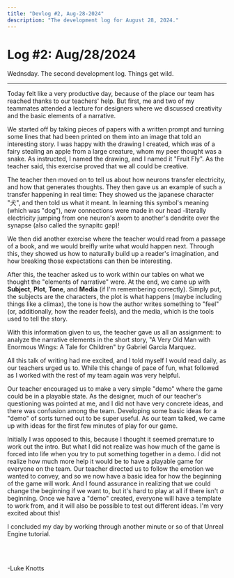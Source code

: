 ```yaml
---
title: "Devlog #2, Aug-28-2024"
description: "The development log for August 28, 2024."
---
```


# Log <span class="date">#</span>2: <span class="date">Aug/28/2024</span>

Wednsday. The second development log. Things get wild.

---

Today felt like a very productive day, because of the place our team has reached thanks to our teachers' help. But first, me and two of my teammates attended a lecture for designers where we discussed creativity and the basic elements of a narrative.

We started off by taking pieces of papers with a written prompt and turning some lines that had been printed on them into an image that told an interesting story. I was happy with the drawing I created, which was of a fairy stealing an apple from a large creature, whom my peer thought was a snake. As instructed, I named the drawing, and I named it "Fruit Fly". As the teacher said, this exercise proved that we all could be creative.

The teacher then moved on to tell us about how neurons transfer electricity, and how that generates thoughts. They then gave us an example of such a transfer happening in real time: They showed us the japanese character "&#29356;", and then told us what it meant. In learning this symbol's meaning (which was "dog"), new connections were made in our head -literally electricity jumping from one neuron's axom to another's dendrite over the synapse (also called the synapitc gap)!

We then did another exercise where the teacher would read from a passage of a book, and we would breifly write what would happen next. Through this, they showed us how to naturally build up a reader's imagination, and how breaking those expectations can then be interesting.

After this, the teacher asked us to work within our tables on what we thought the "elements of narrative" were. At the end, we came up with <b>Subject</b>, <b>Plot</b>, <b>Tone</b>, and <b>Media</b> (if I'm remembering correctly). Simply put, the subjects are the characters, the plot is what happens (maybe including things like a climax), the tone is how the author writes something to "feel" (or, additionally, how the reader feels), and the media, which is the tools used to tell the story.

With this information given to us, the teacher gave us all an assignment: to analyze the narrative elements in the short story, "A Very Old Man with Enormous Wings: A Tale for Children" by Gabriel Garcia Marquez.

All this talk of writing had me excited, and I told myself I would read daily, as our teachers urged us to. While this change of pace of fun, what followed as I worked with the rest of my team again was very helpful.

Our teacher encouraged us to make a very simple "demo" where the game could be in a playable state. As the designer, much of our teacher's questioning was pointed at me, and I did not have very concrete ideas, and there was confusion among the team. Developing some basic ideas for a "demo" of sorts turned out to be super useful. As our team talked, we came up with ideas for the first few minutes of play for our game.

Initially I was opposed to this, because I thought it seemed premature to work out the intro. But what I did not realize was how much of the game is forced into life when you try to put something together in a demo. I did not realize how much more help it would be to have a playable game for everyone on the team. Our teacher directed us to follow the emotion we wanted to convey, and so we now have a basic idea for how the beginning of the game will work. And I found assurance in realizing that we could change the beginning if we want to, but it's hard to play at all if there isn't <i>a</i> beginning. Once we have a "demo" created, everyone will have a template to work from, and it will also be possible to test out different ideas. I'm very excited about this!

I concluded my day by working through another minute or so of that Unreal Engine tutorial.

<br></br>

<p class="signature">-Luke Knotts</p>

